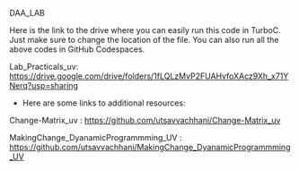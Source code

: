 DAA_LAB

Here is the link to the drive where you can easily run this code in TurboC. Just make sure to change the location of the file. You can also run all the above codes in GitHub Codespaces.



Lab_Practicals_uv: 
https://drive.google.com/drive/folders/1fLQLzMvP2FUAHvfoXAcz9Xh_x71YNerq?usp=sharing





- Here are some links to additional resources:

Change-Matrix_uv : 
https://github.com/utsavvachhani/Change-Matrix_uv

MakingChange_DyanamicProgrammming_UV :
https://github.com/utsavvachhani/MakingChange_DyanamicProgrammming_UV
